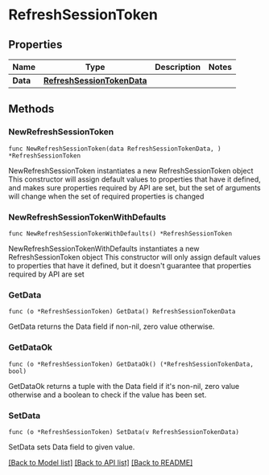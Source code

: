 # RefreshSessionToken

## Properties

Name | Type | Description | Notes
------------ | ------------- | ------------- | -------------
**Data** | [**RefreshSessionTokenData**](RefreshSessionTokenData.md) |  | 

## Methods

### NewRefreshSessionToken

`func NewRefreshSessionToken(data RefreshSessionTokenData, ) *RefreshSessionToken`

NewRefreshSessionToken instantiates a new RefreshSessionToken object
This constructor will assign default values to properties that have it defined,
and makes sure properties required by API are set, but the set of arguments
will change when the set of required properties is changed

### NewRefreshSessionTokenWithDefaults

`func NewRefreshSessionTokenWithDefaults() *RefreshSessionToken`

NewRefreshSessionTokenWithDefaults instantiates a new RefreshSessionToken object
This constructor will only assign default values to properties that have it defined,
but it doesn't guarantee that properties required by API are set

### GetData

`func (o *RefreshSessionToken) GetData() RefreshSessionTokenData`

GetData returns the Data field if non-nil, zero value otherwise.

### GetDataOk

`func (o *RefreshSessionToken) GetDataOk() (*RefreshSessionTokenData, bool)`

GetDataOk returns a tuple with the Data field if it's non-nil, zero value otherwise
and a boolean to check if the value has been set.

### SetData

`func (o *RefreshSessionToken) SetData(v RefreshSessionTokenData)`

SetData sets Data field to given value.



[[Back to Model list]](../README.md#documentation-for-models) [[Back to API list]](../README.md#documentation-for-api-endpoints) [[Back to README]](../README.md)


